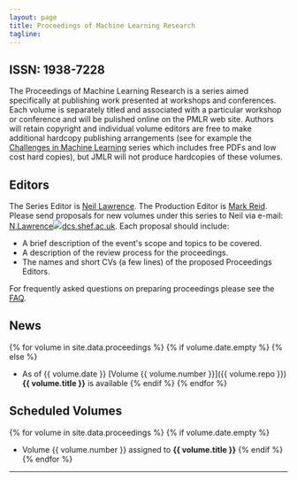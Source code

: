 ```yaml
---
layout: page
title: Proceedings of Machine Learning Research
tagline: 
---
```


ISSN: 1938-7228
---------------

The Proceedings of Machine Learning Research is a series
aimed specifically at publishing work presented at workshops and
conferences. Each volume is separately titled and associated with a
particular workshop or conference and will be pulished online on the
PMLR web site. Authors will retain copyright and individual volume
editors are free to make additional hardcopy publishing arrangements
(see for example the [Challenges in Machine
Learning](http://www.mtome.com/Publications/CiML/ciml.html) series which
includes free PDFs and low cost hard copies), but JMLR will not produce
hardcopies of these volumes.

Editors
-------

The Series Editor is [Neil
Lawrence](http://staffwww.dcs.shef.ac.uk/people/N.Lawrence/). The
Production Editor is [Mark
Reid](http://people.cecs.anu.edu.au/user/2675). Please send proposals
for new volumes under this series to Neil via e-mail:
[N.Lawrence![](/images/atr.gif)dcs.shef.ac.uk](javascript:GoAddress('N.Lawrence','dcs.shef.ac.uk');).
Each proposal should include:

-   A brief description of the event's scope and topics to be covered.
-   A description of the review process for the proceedings.
-   The names and short CVs (a few lines) of the proposed Proceedings
    Editors.

For frequently asked questions on preparing proceedings please see the
[FAQ](./faq.html).

News
----
{% for volume in site.data.proceedings %}
{% if volume.date.empty %}
{% else %}
-   As of {{ volume.date }} [Volume {{ volume.number }}]({{ volume.repo }}) **{{ volume.title }}** is available
{% endif %}
{% endfor %}

Scheduled Volumes
-----------------

{% for volume in site.data.proceedings %}
{% if volume.date.empty %}
-   Volume {{ volume.number }} assigned to **{{ volume.title }}** 
{% endif %}
{% endfor %}

* * * * *

